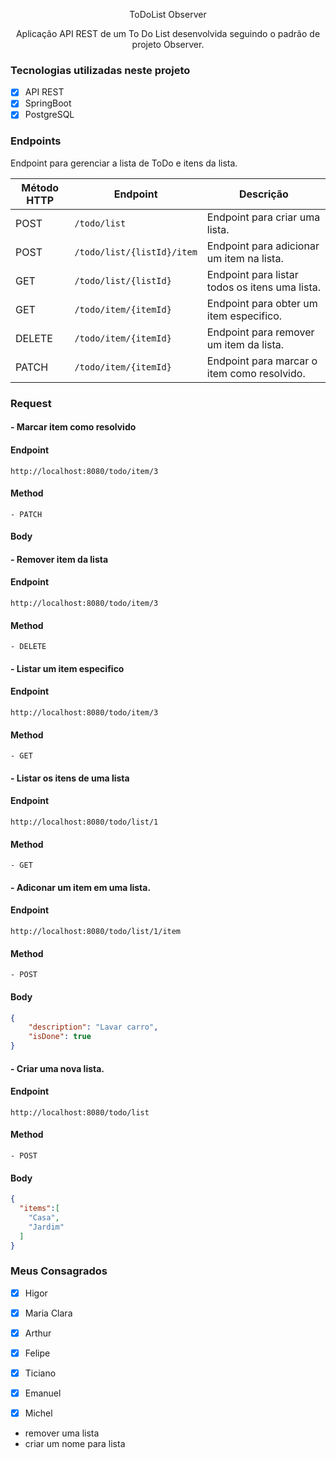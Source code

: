 <p align="center">ToDoList Observer</p>

<p align="center">
    Aplicação API REST de um To Do List desenvolvida seguindo o padrão de projeto Observer.  
</p>  

### Tecnologias utilizadas neste projeto
- [x] API REST
- [x] SpringBoot
- [x] PostgreSQL

### Endpoints

Endpoint para gerenciar a lista de ToDo e itens da lista.

| Método HTTP | Endpoint                   | Descrição                                       |
|-------------|----------------------------|-------------------------------------------------|
| POST        | `/todo/list`               | Endpoint para criar uma lista.                  |
| POST        | `/todo/list/{listId}/item` | Endpoint para adicionar um item na lista.       |
| GET         | `/todo/list/{listId}`      | Endpoint para listar todos os itens uma lista.  |
| GET         | `/todo/item/{itemId}`      | Endpoint para obter um item especifico.         |
| DELETE      | `/todo/item/{itemId}`      | Endpoint para remover um item da lista.         |
| PATCH       | `/todo/item/{itemId}`      | Endpoint para marcar o item como resolvido.     |

### Request

#### - Marcar item como resolvido
#### Endpoint
`http://localhost:8080/todo/item/3`
#### Method 
    - PATCH
#### Body

#### - Remover item da lista
#### Endpoint
`http://localhost:8080/todo/item/3`
#### Method
    - DELETE

#### - Listar um item especifico
#### Endpoint
`http://localhost:8080/todo/item/3`
#### Method
    - GET

#### - Listar os itens de uma lista
#### Endpoint
`http://localhost:8080/todo/list/1`
#### Method
    - GET

#### - Adiconar um item em uma lista.
#### Endpoint
`http://localhost:8080/todo/list/1/item`
#### Method
    - POST
#### Body
```json
{
    "description": "Lavar carro",
    "isDone": true
}
```

#### - Criar uma nova lista.
#### Endpoint
`http://localhost:8080/todo/list`
#### Method
    - POST
#### Body
```json
{
  "items":[
    "Casa",
    "Jardim"
  ]
}
```

### Meus Consagrados
- [x] Higor
- [x] Maria Clara
- [x] Arthur
- [x] Felipe
- [x] Ticiano
- [x] Emanuel
- [x] Michel


- remover uma lista
- criar um nome para lista
